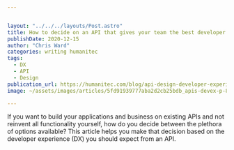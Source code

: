 ```yaml
---


layout: "../../../layouts/Post.astro"
title: How to decide on an API that gives your team the best developer experience
publishDate: 2020-12-15
author: "Chris Ward"
categories: writing humanitec
tags: 
  - DX
  - API
  - Design
publication_url: https://humanitec.com/blog/api-design-developer-experience
image: ~/assets/images/articles/5fd91939777aba2d2cb25bdb_apis-devex-p-800.png

---
```


If you want to build your applications and business on existing APIs and not reinvent all functionality yourself, how do you decide between the plethora of options available? This article helps you make that decision based on the developer experience (DX) you should expect from an API.